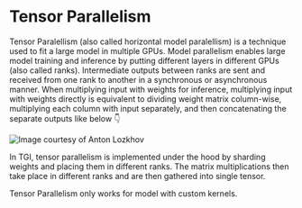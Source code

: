 # Tensor Parallelism

Tensor Paralellism (also called horizontal model paralellism) is a technique used to fit a large model in multiple GPUs. Model parallelism enables large model training and inference by putting different layers in different GPUs (also called ranks). Intermediate outputs between ranks are sent and received from one rank to another in a synchronous or asynchronous manner. When multiplying input with weights for inference, multiplying input with weights directly is equivalent to dividing weight matrix column-wise, multiplying each column with input separately, and then concatenating the separate outputs like below 👇 

![Image courtesy of Anton Lozkhov](https://huggingface.co/datasets/huggingface/documentation-images/resolve/main/tgi/TP.png)

In TGI, tensor parallelism is implemented under the hood by sharding weights and placing them in different ranks. The matrix multiplications then take place in different ranks and are then gathered into single tensor. 

<Tip warning={true}>

Tensor Parallelism only works for model with custom kernels.

</Tip>
